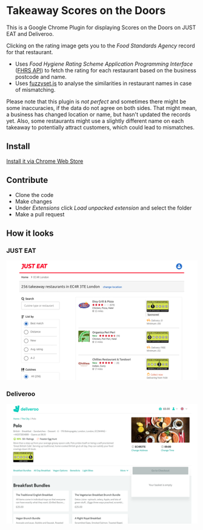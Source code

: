 # Takeaway Scores on the Doors

This is a Google Chrome Plugin for displaying Scores on the Doors on JUST EAT and Deliveroo.

Clicking on the rating image gets you to the *Food Standards Agency* record for that restaurant.

* Uses *Food Hygiene Rating Scheme Application Programming Interface* ([FHRS API](http://api.ratings.food.gov.uk/Help)) to fetch the rating for each restaurant based on the business postcode and name.
* Uses [fuzzyset.js](https://github.com/Glench/fuzzyset.js) to analyse the similarities in restaurant names in case of mismatching.

Please note that this plugin is *not perfect* and sometimes there might be some inaccuracies, if the data do not agree on both sides. That might mean, a business has changed location or name, but hasn't updated the records yet. Also, some restaurants might use a slightly different name on each takeaway to potentially attract customers, which could lead to mismatches.

## Install

[Install it via Chrome Web Store](https://chrome.google.com/webstore/detail/takeaway-scores-on-the-do/cgfblelihkaeaeliedhajkmjllcehbdp)

## Contribute

* Clone the code
* Make changes
* Under *Extensions* click *Load unpacked extension* and select the folder
* Make a pull request

## How it looks

### JUST EAT
![image](ss_just_eat.png)

### Deliveroo
![image](ss_deliveroo.png)
